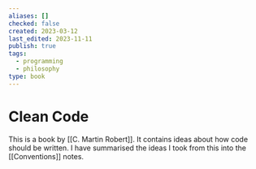 ```yaml
---
aliases: []
checked: false
created: 2023-03-12
last_edited: 2023-11-11
publish: true
tags:
  - programming
  - philosophy
type: book
---
```

# Clean Code

This is a book by [[C. Martin Robert]]. It contains ideas about how code should be written. I have summarised the ideas I took from this into the [[Conventions]] notes.
